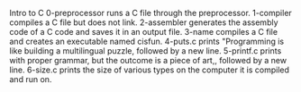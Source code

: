 Intro to C
0-preprocessor runs a C file through the preprocessor.
1-compiler compiles a C file but does not link.
2-assembler generates the assembly code of a C code and saves it in an output file.
3-name compiles a C file and creates an executable named cisfun.
4-puts.c prints "Programming is like building a multilingual puzzle, followed by a new line.
5-printf.c prints with proper grammar, but the outcome is a piece of art,, followed by a new line.
6-size.c prints the size of various types on the computer it is compiled and run on.

